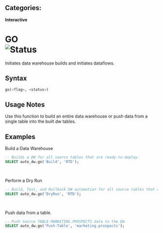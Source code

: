 ## Categories:
**Interactive**

# GO <br> ![Status](https://img.shields.io/badge/status-draft-yellow)
Initiates data warehouse builds and initiates dataflows.

## Syntax
``` SQL
go(<flag>, <status>)
```

## Usage Notes
Use this function to build an entire data warehouse or push data from a single table into the built dw tables.

## Examples

Build a Data Warehouse
```sql
-- Builds a DW for all source tables that are ready-to-deploy.
SELECT auto_dw.go('Build', 'RTD');
```

<br>

Perform a Dry Run
```sql
-- Build, Test, and Rollback DW automation for all source tables that are ready-to-deploy.
SELECT auto_dw.go('DryRun', 'RTD');
```

<br>

Push data from a table.
```sql
-- Push Source TABLE MARKETING.PROSPECTS data to the DW.
SELECT auto_dw.go('Push-Table', 'marketing.prospects');
```
